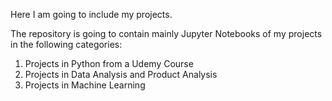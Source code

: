 Here I am going to include my projects.

The repository is going to contain mainly Jupyter Notebooks of my projects in the following categories:
  1) Projects in Python from a Udemy Course
  2) Projects in Data Analysis and Product Analysis
  3) Projects in Machine Learning
